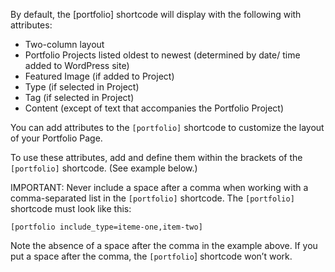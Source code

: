 By default, the [portfolio] shortcode will display with the following with attributes:

* Two-column layout
* Portfolio Projects listed oldest to newest (determined by date/ time added to WordPress site)
* Featured Image (if added to Project)
* Type (if selected in Project)
* Tag (if selected in Project)
* Content (except of text that accompanies the Portfolio Project)

You can add attributes to the `[portfolio]` shortcode to customize the layout of your Portfolio Page.

To use these attributes, add and define them within the brackets of the `[portfolio]` shortcode. (See example below.)

IMPORTANT: Never include a space after a comma when working with a comma-separated list in the `[portfolio]` shortcode. The `[portfolio]` shortcode must look like this:

`[portfolio include_type=iteme-one,item-two]`

Note the absence of a space after the comma in the example above. If you put a space after the comma, the `[portfolio`] shortcode won’t work.





